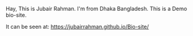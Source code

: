 Hay, This is Jubair Rahman. I'm from Dhaka Bangladesh. This is a Demo bio-site.

It can be seen at: https://jubairrahman.github.io/Bio-site/

